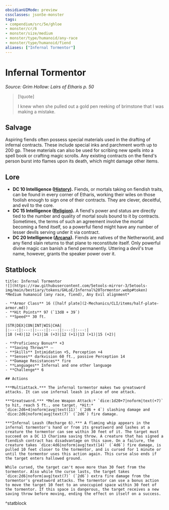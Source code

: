 ```yaml
---
obsidianUIMode: preview
cssclasses: json5e-monster
tags:
- compendium/src/5e/ghloe
- monster/cr/6
- monster/size/medium
- monster/type/humanoid/any-race
- monster/type/humanoid/fiend
aliases: ["Infernal Tormentor"]
---
```

# Infernal Tormentor
*Source: Grim Hollow: Lairs of Etharis p. 50*  

> [!quote]  
> 
> I knew when she pulled out a gold pen reeking of brimstone that I was making a mistake.

## Salvage

Aspiring fiends often possess special materials used in the drafting of infernal contracts. These include special inks and parchment worth up to 200 gp. These materials can also be used for scribing new spells into a spell book or crafting magic scrolls. Any existing contracts on the fiend's person burst into flames upon its death, which might damage other items.

## Lore

- **DC 10 Intelligence ([History](2-Mechanics/CLI/rules/skills.md#History)).** Fiends, or mortals taking on fiendish traits, can be found in every corner of Etharis, working their wiles on those foolish enough to sign one of their contracts. They are clever, deceitful, and evil to the core.  
- **DC 15 Intelligence ([Religion](2-Mechanics/CLI/rules/skills.md#Religion)).** A fiend's power and status are directly tied to the number and quality of mortal souls bound to it by contracts. Sometimes, the terms of such an agreement involve the mortal becoming a fiend itself, so a powerful fiend might have any number of lesser devils serving under it via contract.  
- **DC 20 Intelligence ([Arcana](2-Mechanics/CLI/rules/skills.md#Arcana)).** Fiends are natives of the Netherworld, and any fiend slain returns to that plane to reconstitute itself. Only powerful divine magic can banish a fiend permanently. Uttering a devil's true name, however, grants the speaker power over it.  

## Statblock

```ad-statblock
title: Infernal Tormentor
![](https://raw.githubusercontent.com/5etools-mirror-3/5etools-img/main/bestiary/tokens/GHLoE/Infernal%20Tormentor.webp#token)
*Medium humanoid (any race, fiend), Any Evil alignment*

- **Armor Class** 16 ([half plate](2-Mechanics/CLI/items/half-plate-armor.md))
- **Hit Points** 97 (`13d8 + 39`)
- **Speed** 30 ft.

|STR|DEX|CON|INT|WIS|CHA|
|:---:|:---:|:---:|:---:|:---:|:---:|
|18 (+4)|12 (+1)|16 (+3)|12 (+1)|13 (+1)|15 (+2)|

- **Proficiency Bonus** +3
- **Saving Throws** ⏤
- **Skills** Intimidation +5, Perception +4
- **Senses** darkvision 60 ft., passive Perception 14
- **Damage Resistances** fire
- **Languages** Infernal and one other language
- **Challenge** 6

## Actions

***Multiattack.*** The infernal tormentor makes two greatsword attacks. It can use infernal leash in place of one attack.

***Greatsword.*** *Melee Weapon Attack:* `dice:1d20+7|noform|text(+7)` to hit, reach 5 ft., one target. *Hit:* `dice:2d6+4|noform|avg|text(11)` (`2d6 + 4`) slashing damage and `dice:2d6|noform|avg|text(7)` (`2d6`) fire damage.

***Infernal Leash (Recharge 6).*** A flaming whip appears in the infernal tormentor's hand or from its greatsword and lashes at a creature the tormentor can see within 30 feet of it. The target must succeed on a DC 13 Charisma saving throw. A creature that has signed a fiendish contract has disadvantage on this save. On a failure, the creature takes `dice:4d6|noform|avg|text(14)` (`4d6`) fire damage, is pulled 10 feet closer to the tormentor, and is cursed for 1 minute or until the tormentor uses this action again. This curse also ends if the target enters hallowed ground.

While cursed, the target can't move more than 30 feet from the tormentor. Also while the curse lasts, the target takes `dice:2d6|noform|avg|text(7)` (`2d6`) extra fire damage from the tormentor's greatsword attacks. The tormentor can use a bonus action to move the target 10 feet to an unoccupied space within 30 feet of the tormentor. If this space is dangerous, the target receives a new saving throw before moving, ending the effect on itself on a success.
```
^statblock
